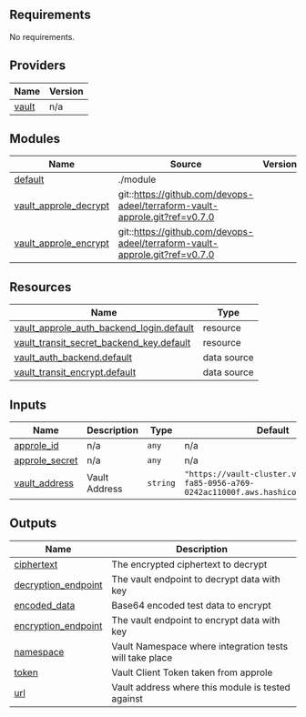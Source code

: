 ## Requirements

No requirements.

## Providers

| Name | Version |
|------|---------|
| <a name="provider_vault"></a> [vault](#provider\_vault) | n/a |

## Modules

| Name | Source | Version |
|------|--------|---------|
| <a name="module_default"></a> [default](#module\_default) | ./module |  |
| <a name="module_vault_approle_decrypt"></a> [vault\_approle\_decrypt](#module\_vault\_approle\_decrypt) | git::https://github.com/devops-adeel/terraform-vault-approle.git?ref=v0.7.0 |  |
| <a name="module_vault_approle_encrypt"></a> [vault\_approle\_encrypt](#module\_vault\_approle\_encrypt) | git::https://github.com/devops-adeel/terraform-vault-approle.git?ref=v0.7.0 |  |

## Resources

| Name | Type |
|------|------|
| [vault_approle_auth_backend_login.default](https://registry.terraform.io/providers/hashicorp/vault/latest/docs/resources/approle_auth_backend_login) | resource |
| [vault_transit_secret_backend_key.default](https://registry.terraform.io/providers/hashicorp/vault/latest/docs/resources/transit_secret_backend_key) | resource |
| [vault_auth_backend.default](https://registry.terraform.io/providers/hashicorp/vault/latest/docs/data-sources/auth_backend) | data source |
| [vault_transit_encrypt.default](https://registry.terraform.io/providers/hashicorp/vault/latest/docs/data-sources/transit_encrypt) | data source |

## Inputs

| Name | Description | Type | Default | Required |
|------|-------------|------|---------|:--------:|
| <a name="input_approle_id"></a> [approle\_id](#input\_approle\_id) | n/a | `any` | n/a | yes |
| <a name="input_approle_secret"></a> [approle\_secret](#input\_approle\_secret) | n/a | `any` | n/a | yes |
| <a name="input_vault_address"></a> [vault\_address](#input\_vault\_address) | Vault Address | `string` | `"https://vault-cluster.vault.11eb33aa-fa85-0956-a769-0242ac11000f.aws.hashicorp.cloud:8200"` | no |

## Outputs

| Name | Description |
|------|-------------|
| <a name="output_ciphertext"></a> [ciphertext](#output\_ciphertext) | The encrypted ciphertext to decrypt |
| <a name="output_decryption_endpoint"></a> [decryption\_endpoint](#output\_decryption\_endpoint) | The vault endpoint to decrypt data with key |
| <a name="output_encoded_data"></a> [encoded\_data](#output\_encoded\_data) | Base64 encoded test data to encrypt |
| <a name="output_encryption_endpoint"></a> [encryption\_endpoint](#output\_encryption\_endpoint) | The vault endpoint to encrypt data with key |
| <a name="output_namespace"></a> [namespace](#output\_namespace) | Vault Namespace where integration tests will take place |
| <a name="output_token"></a> [token](#output\_token) | Vault Client Token taken from approle |
| <a name="output_url"></a> [url](#output\_url) | Vault address where this module is tested against |
